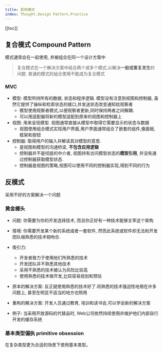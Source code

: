 ```yaml
---
title: 其他模式
index: Thought.Design Pattern.Practice
---
```


[[toc]]

## 复合模式 Compound Pattern

模式通常会在一起使用, 并被组合在同一个设计方案中

> 复合模式在一个解决方案中结合两个或多个模式,以解决**一般或重复发生**的问题. 普通的模式的组合使用不能成为复合模式

### MVC

- 模型: 模型所持所有的数据, 状态和程序逻辑. 模型没有注意到视图和控制器, 虽然它提供了操纵和检索状态的接口,并发送状态改变通知给观察者
  - 模型使用观察者模式,以便观察者更新,同时保持两者之间解耦.
  - 可以用适配器将新的模型适配到原来的视图和控制器上
- 视图: 用来呈现模型. 视图通常直接从模型中取得它需要显示的状态与数据
  - 视图使用组合模式实现用户界面,用户界面通常组合了嵌套的组件,像面板,框架和按钮
- 控制器: 取得用户的输入并解读其对模型的意思. 
  - 是视图和模型的沟通桥梁, **不包含应用逻辑**
  - 控制器并不是彻底的中介者, 视图持有访问模型状态的**模型引用**, 并没有通过控制器获取模型状态. 
  - 控制器是视图的策略,视图可以使用不同的控制器实现,得到不同的行为


## 反模式

采用不好的方案解决一个问题

### 黄金榔头

- 问题: 你需要为你的开发选择技术, 而且你正好有一种技术能够主宰这个架构
- 情境: 你需要开发某个新的系统或者一套软件, 然而此系统或软件却无法和开发团队缩熟悉的技术相吻合.
- 吸引力: 
  - 开发者致力于使用他们所熟悉的技术
  - 开发团队并不熟悉其他技术
  - 采用不熟悉的技术被认为风险比较高
  - 使用熟悉的技术做开发,比较容易规划和预估

- 原本的解决方案: 反正就使用熟悉的技术好了.将熟悉的技术强迫性地用在许多问题上, 甚至在明显不适当的地方也照用
- 重构的解决方案: 开发人员通过教育, 培训和读书会,可以学会新的解决方案
- 例子: 当采用开放源码的代替品时, Web公司依然持续使用并维护他们内部自行开发的缓存系统


### 基本类型偏执 primitive obsession

在复杂类型更为合适的场景下使用基本类型。